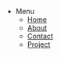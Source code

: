 - Menu
  - [Home](/#/?id=alfan-mubarok)
  - [About](README.md)
  - [Contact](contact.md)
  - [Project](Projects.md)
